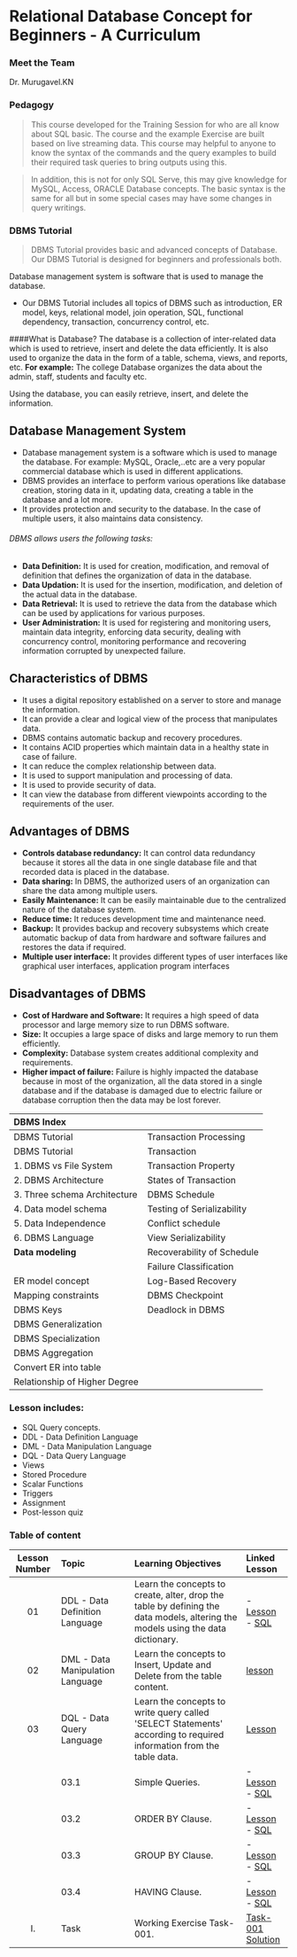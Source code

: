 # Relational Database Concept for Beginners - A Curriculum


### Meet the Team

Dr. Murugavel.KN


### Pedagogy

>This course developed for the Training Session for who are all know about SQL basic. The course and the example Exercise are built based on live streaming data. This course may helpful to anyone to know the syntax of the commands and the query examples to build their required task queries to bring outputs using this.

>In addition, this is not for only SQL Serve, this may give knowledge for MySQL, Access, ORACLE Database concepts. The basic syntax is the same for all but in some special cases may have some changes in query writings.



### DBMS Tutorial
>DBMS Tutorial provides basic and advanced concepts of Database. Our DBMS Tutorial is designed for beginners and professionals both.

Database management system is software that is used to manage the database.

- Our DBMS Tutorial includes all topics of DBMS such as introduction, ER model, keys, relational model, join operation, SQL, functional dependency, transaction, concurrency control, etc.

####What is Database?
The database is a collection of inter-related data which is used to retrieve, insert and delete the data efficiently. It is also used to organize the data in the form of a table, schema, views, and reports, etc.
**For example:** The college Database organizes the data about the admin, staff, students and faculty etc.

Using the database, you can easily retrieve, insert, and delete the information.

## Database Management System ##
- Database management system is a software which is used to manage the database. For example: MySQL, Oracle,..etc are a very popular commercial database which is used in different applications.
- DBMS provides an interface to perform various operations like database creation, storing data in it, updating data, creating a table in the database and a lot more.
- It provides protection and security to the database. In the case of multiple users, it also maintains data consistency.

###### DBMS allows users the following tasks: ######

- **Data Definition:** It is used for creation, modification, and removal of definition that defines the organization of data in the database.
- **Data Updation:** It is used for the insertion, modification, and deletion of the actual data in the database.
- **Data Retrieval:** It is used to retrieve the data from the database which can be used by applications for various purposes.
- **User Administration:** It is used for registering and monitoring users, maintain data integrity, enforcing data security, dealing with concurrency control, monitoring performance and recovering information corrupted by unexpected failure.

## Characteristics of DBMS ##
- It uses a digital repository established on a server to store and manage the information.
- It can provide a clear and logical view of the process that manipulates data.
- DBMS contains automatic backup and recovery procedures.
- It contains ACID properties which maintain data in a healthy state in case of failure.
- It can reduce the complex relationship between data.
- It is used to support manipulation and processing of data.
- It is used to provide security of data.
- It can view the database from different viewpoints according to the requirements of the user.

## Advantages of DBMS ##
- **Controls database redundancy:** It can control data redundancy because it stores all the data in one single database file and that recorded data is placed in the database.
- **Data sharing:** In DBMS, the authorized users of an organization can share the data among multiple users.
- **Easily Maintenance:** It can be easily maintainable due to the centralized nature of the database system.
- **Reduce time:** It reduces development time and maintenance need.
- **Backup:** It provides backup and recovery subsystems which create automatic backup of data from hardware and software failures and restores the data if required.
- **Multiple user interface:** It provides different types of user interfaces like graphical user interfaces, application program interfaces
## Disadvantages of DBMS ##
- **Cost of Hardware and Software:** It requires a high speed of data processor and large memory size to run DBMS software.
- **Size:** It occupies a large space of disks and large memory to run them efficiently.
- **Complexity:** Database system creates additional complexity and requirements.
- **Higher impact of failure:** Failure is highly impacted the database because in most of the organization, all the data stored in a single database and if the database is damaged due to electric failure or database corruption then the data may be lost forever.

|  DBMS Index | |
| :---------- | :---- |
| DBMS Tutorial | Transaction Processing |
|  DBMS Tutorial | Transaction |
| 1. DBMS vs File System | Transaction Property |
| 2. DBMS Architecture | States of Transaction |
| 3. Three schema Architecture | DBMS Schedule |
| 4. Data model schema | Testing of Serializability |
| 5. Data Independence | Conflict schedule |
| 6. DBMS Language | View Serializability |
| **Data modeling** | Recoverability of Schedule |
| | Failure Classification |
| ER model concept | Log-Based Recovery |
| Mapping constraints | DBMS Checkpoint |
| DBMS Keys | Deadlock in DBMS |
| DBMS Generalization | |
| DBMS Specialization | |
| DBMS Aggregation | |
| Convert ER into table | |
| Relationship of Higher Degree | |



### Lesson includes:

- SQL Query concepts.         
- DDL - Data Definition Language
- DML - Data Manipulation Language
- DQL - Data Query Language
- Views
- Stored Procedure
- Scalar Functions
- Triggers
- Assignment
- Post-lesson quiz

### Table of content

| Lesson Number | Topic | Learning Objectives | Linked Lesson |
| :-----: | :------- |  :-------------------- | :---- |
| 01 | DDL - Data Definition Language | Learn the concepts to create, alter, drop the table by defining the data models, altering the models using the data dictionary. | - [Lesson](1-DDL-Language/README.md) <br /> - [SQL](1-DDL-Language/DDL-Query.sql)|
| 02 | DML - Data Manipulation Language | Learn the concepts to Insert, Update and Delete from the table content. | [lesson](2-DML-Language/README.md) |
| 03 | DQL - Data Query Language | Learn the concepts to write query called 'SELECT Statements' according to required information from the table data. | [Lesson](3-DQL-Language/README.md) |
|    | 03.1 | Simple Queries. | - [Lesson](3-DQL-Language/03-1-Simple-Query/README.md)<br /> - [SQL](3-DQL-Language/03-1-Simple-Query/simple-query.sql) |
|    | 03.2 | ORDER BY Clause. | - [Lesson](3-DQL-Language/03-2-Order-By/README.md) <br /> - [SQL](3-DQL-Language/03-2-Order-By/Order-By.sql) |
|    | 03.3 | GROUP BY Clause. | - [Lesson](3-DQL-Language/03-3-GROUP-BY/README.md) <br /> - [SQL](3-DQL-Language/03-3-Group-By/Group-By.sql) |
|    | 03.4 | HAVING Clause. | - [Lesson](3-DQL-Language/03-4-Having-Clause/README.md) <br /> - [SQL](3-DQL-Language/03-4-Having-Clause/Having-Clause.sql) |
| I. | Task | Working Exercise Task-001. | [Task-001](Task/Task001.txt) <br /> [Solution](Task/Solutions/Task001-Solution.sql) |
